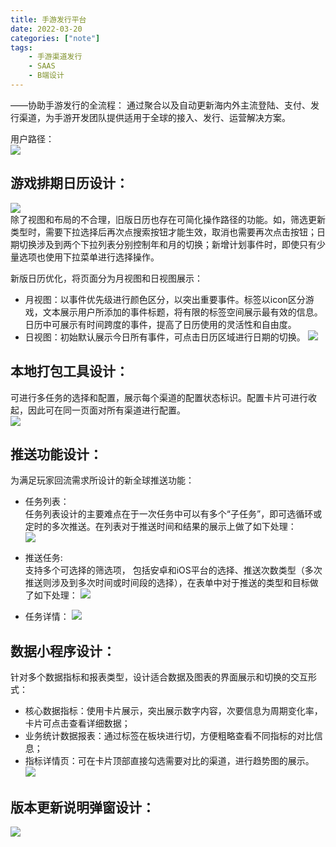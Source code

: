 ```yaml
---
title: 手游发行平台 
date: 2022-03-20 
categories: ["note"] 
tags:
    - 手游渠道发行
    - SAAS
    - B端设计
---
```


——协助手游发行的全流程：  通过聚合以及自动更新海内外主流登陆、支付、发行渠道，为手游开发团队提供适用于全球的接入、发行、运营解决方案。  

用户路径：  
![](https://tva1.sinaimg.cn/large/e6c9d24ely1h0k5dbqzmrj21840cwwfg.jpg)  

游戏排期日历设计：  
------
![](https://tva1.sinaimg.cn/large/e6c9d24ely1h0k65w2ua0j21980ozn0r.jpg)    
除了视图和布局的不合理，旧版日历也存在可简化操作路径的功能。如，筛选更新类型时，需要下拉选择后再次点搜索按钮才能生效，取消也需要再次点击按钮；日期切换涉及到两个下拉列表分别控制年和月的切换；新增计划事件时，即使只有少量选项也使用下拉菜单进行选择操作。  

新版日历优化，将页面分为月视图和日视图展示：    
- 月视图：以事件优先级进行颜色区分，以突出重要事件。标签以icon区分游戏，文本展示用户所添加的事件标题，将有限的标签空间展示最有效的信息。日历中可展示有时间跨度的事件，提高了日历使用的灵活性和自由度。 
- 日视图：初始默认展示今日所有事件，可点击日历区域进行日期的切换。
![](https://tva1.sinaimg.cn/large/e6c9d24ely1h0k5yx0jfqg21440sp0z3.gif)  

本地打包工具设计：  
------
可进行多任务的选择和配置，展示每个渠道的配置状态标识。配置卡片可进行收起，因此可在同一页面对所有渠道进行配置。  
![](https://tva1.sinaimg.cn/large/e6c9d24ely1h0k6mgpgcsj20tf0kxwg6.jpg)  

推送功能设计：  
------
为满足玩家回流需求所设计的新全球推送功能：  
- 任务列表：  
任务列表设计的主要难点在于一次任务中可以有多个“子任务”，即可选循环或定时的多次推送。在列表对于推送时间和结果的展示上做了如下处理：  
![](https://tva1.sinaimg.cn/large/e6c9d24ely1h0k6isfdltj20yi0mjack.jpg)
- 推送任务:  
支持多个可选择的筛选项， 包括安卓和iOS平台的选择、推送次数类型（多次推送则涉及到多次时间或时间段的选择），在表单中对于推送的类型和目标做了如下处理：
![](https://tva1.sinaimg.cn/large/e6c9d24ely1h0k6jm29lcj20u00yhwhk.jpg) 

- 任务详情：
![](https://tva1.sinaimg.cn/large/e6c9d24ely1h0k6jx7pghj20kx0r1jt5.jpg)  

数据小程序设计：  
--------
针对多个数据指标和报表类型，设计适合数据及图表的界面展示和切换的交互形式：  
- 核心数据指标：使用卡片展示，突出展示数字内容，次要信息为周期变化率，卡片可点击查看详细数据；  
- 业务统计数据报表：通过标签在板块进行切，方便粗略查看不同指标的对比信息；
- 指标详情页：可在卡片顶部直接勾选需要对比的渠道，进行趋势图的展示。  
![](https://tva1.sinaimg.cn/large/e6c9d24ely1h0l4xp2vx8j20nj1a0tdx.jpg)

版本更新说明弹窗设计：  
--------
![](https://tva1.sinaimg.cn/large/e6c9d24ely1h0k5940bebj20ul0nf0uy.jpg)